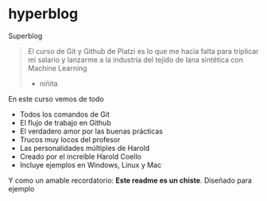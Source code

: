 # hyperblog
Superblog
>El curso de Git y Github de Platzi es lo que me hacia falta para triplicar mi salario y lanzarme a la industria del tejido de lana sintética con Machine Learning
>- niñita

En este curso vemos de todo
* Todos los comandos de Git
* El flujo de trabajo en Github
* El verdadero amor por las buenas prácticas
* Trucos muy locos del profesor
* Las personalidades múltiples de Harold
* Creado por el increible Harold Coello
* Incluye ejemplos en Windows, Linux y Mac

Y como un amable recordatorio: **Este readme es un chiste**. Diseñado para ejemplo 